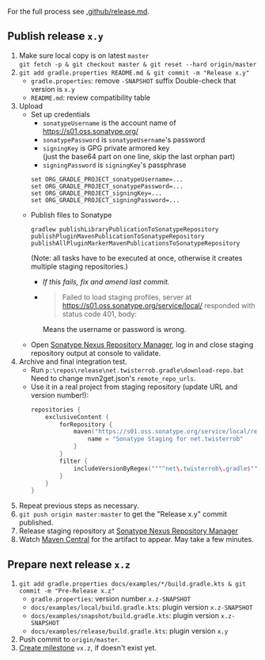 For the full process see [.github/release.md](https://github.com/TWiStErRob/.github/blob/main/RELEASE.md).

## Publish release `x.y`

 1. Make sure local copy is on latest `master`  
    `git fetch -p & git checkout master & git reset --hard origin/master`
 1. `git add gradle.properties README.md & git commit -m "Release x.y"`
    * `gradle.properties`: remove `-SNAPSHOT` suffix
      Double-check that version is `x.y`
    * `README.md`: review compatibility table
 1. Upload
    * Set up credentials
        * `sonatypeUsername` is the account name of https://s01.oss.sonatype.org/
        * `sonatypePassword` is `sonatypeUsername`'s password
        * `signingKey` is GPG private armored key  
          (just the base64 part on one line, skip the last orphan part)
        * `signingPassword` is `signingKey`'s passphrase
      ```shell
      set ORG_GRADLE_PROJECT_sonatypeUsername=...
      set ORG_GRADLE_PROJECT_sonatypePassword=...
      set ORG_GRADLE_PROJECT_signingKey=...
      set ORG_GRADLE_PROJECT_signingPassword=...
      ```
    * Publish files to Sonatype
      ```shell
      gradlew publishLibraryPublicationToSonatypeRepository publishPluginMavenPublicationToSonatypeRepository publishAllPluginMarkerMavenPublicationsToSonatypeRepository
      ```  
      (Note: all tasks have to be executed at once, otherwise it creates multiple staging repositories.)
      * _If this fails, fix and amend last commit._
      * > Failed to load staging profiles, server at https://s01.oss.sonatype.org/service/local/ responded with status code 401, body:

        Means the username or password is wrong.
    * Open [Sonatype Nexus Repository Manager](https://s01.oss.sonatype.org/#stagingRepositories), log in and close staging repository output at console to validate.
 1. Archive and final integration test.
    * Run `p:\repos\release\net.twisterrob.gradle\download-repo.bat`  
      Need to change mvn2get.json's `remote_repo_urls`.
    * Use it in a real project from staging repository (update URL and version number!):
      ```kotlin
      repositories {
          exclusiveContent {
              forRepository {
                  maven("https://s01.oss.sonatype.org/service/local/repositories/nettwisterrob-####/content/") {
                      name = "Sonatype Staging for net.twisterrob"
                  }
              }
              filter {
                  includeVersionByRegex("""^net\.twisterrob\.gradle$""", ".*", "^${Regex.escape("x.y")}$")
              }
          }
      }
      ```
 1. Repeat previous steps as necessary.
 1. `git push origin master:master` to get the "Release x.y" commit published.
 1. Release staging repository at [Sonatype Nexus Repository Manager](https://s01.oss.sonatype.org/#stagingRepositories)
 1. Watch [Maven Central](https://repo1.maven.org/maven2/net/twisterrob/gradle/twister-quality/) for the artifact to appear. May take a few minutes.

## Prepare next release `x.z`

 1. `git add gradle.properties docs/examples/*/build.gradle.kts & git commit -m "Pre-Release x.z"`
    * `gradle.properties`: version number `x.z-SNAPSHOT`
    * `docs/examples/local/build.gradle.kts`: plugin version `x.z-SNAPSHOT`
    * `docs/examples/snapshot/build.gradle.kts`: plugin version `x.z-SNAPSHOT`
    * `docs/examples/release/build.gradle.kts`: plugin version `x.y`
 1. Push commit to `origin/master`.
 1. [Create milestone](https://github.com/TWiStErRob/net.twisterrob.gradle/milestones/new) `vx.z`, if doesn't exist yet.

[1]: https://github.com/TWiStErRob/.github/blob/main/RELEASE.md#release-process
